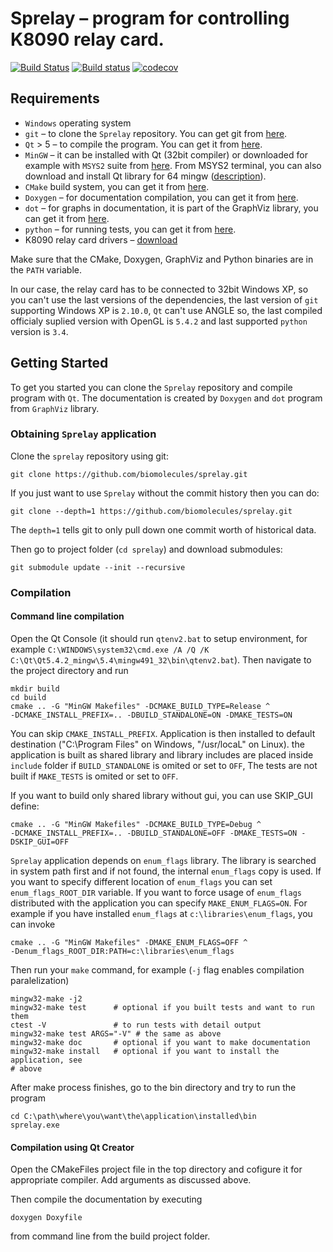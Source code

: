 # Sprelay – program for controlling K8090 relay card.

[![Build Status](https://travis-ci.org/biomolecules/sprelay.svg?branch=master)](https://travis-ci.org/biomolecules/sprelay)
[![Build status](https://ci.appveyor.com/api/projects/status/ppywbasppr32qnad/branch/master?svg=true)](https://ci.appveyor.com/project/lumik/sprelay/branch/master)
[![codecov](https://codecov.io/gh/biomolecules/sprelay/branch/master/graph/badge.svg)](https://codecov.io/gh/biomolecules/sprelay)


## Requirements

* `Windows` operating system
* `git` – to clone the `Sprelay` repository. You can get git from [here][git].
* `Qt` > 5 – to compile the program. You can get it from [here][qt].
* `MinGW` – it can be installed with Qt (32bit compiler) or downloaded for example with `MSYS2` suite from
  [here][msys2]. From MSYS2 terminal, you can also download and install Qt library for 64 mingw 
  ([description][qtmsys2]).
* `CMake` build system, you can get it from [here][cmake].
* `Doxygen` – for documentation compilation, you can get it from [here][doxygen].
* `dot` – for graphs in documentation, it is part of the GraphViz library, you can get it from [here][graphviz].
* `python` – for running tests, you can get it from [here][python].
* K8090 relay card drivers – [download][k8090download]

Make sure that the CMake, Doxygen, GraphViz and Python binaries are in the `PATH` variable.

In our case, the relay card has to be connected to 32bit Windows XP, so you can't use the last versions of the
dependencies, the last version of `git` supporting Windows XP is `2.10.0`, `Qt` can't use ANGLE so, the last compiled
officialy suplied version with OpenGL is `5.4.2` and last supported `python` version is `3.4`.


## Getting Started

To get you started you can clone the `Sprelay` repository and compile program with `Qt`. The documentation is created by
`Doxygen` and `dot` program from `GraphViz` library.


### Obtaining `Sprelay` application

Clone the `sprelay` repository using git:

```
git clone https://github.com/biomolecules/sprelay.git
```

If you just want to use `Sprelay` without the commit history then you can do:

```
git clone --depth=1 https://github.com/biomolecules/sprelay.git
```

The `depth=1` tells git to only pull down one commit worth of historical data.

Then go to project folder (`cd sprelay`) and download submodules:
```
git submodule update --init --recursive
```


### Compilation


#### Command line compilation

Open the Qt Console (it should run `qtenv2.bat` to setup environment, for example
`C:\WINDOWS\system32\cmd.exe /A /Q /K C:\Qt\Qt5.4.2_mingw\5.4\mingw491_32\bin\qtenv2.bat`). Then navigate to
the project directory and run
```
mkdir build
cd build
cmake .. -G "MinGW Makefiles" -DCMAKE_BUILD_TYPE=Release ^
-DCMAKE_INSTALL_PREFIX=.. -DBUILD_STANDALONE=ON -DMAKE_TESTS=ON
```

You can skip `CMAKE_INSTALL_PREFIX`. Application is then installed to default destination ("C:\Program Files" on
Windows, "/usr/locaL" on Linux).
the application is built as shared library and library includes are placed inside `include` folder if
`BUILD_STANDALONE` is omited or set to `OFF`,  The tests are not built if `MAKE_TESTS` is omited or set to `OFF`.

If you want to build only shared library without gui, you can use SKIP_GUI define:
```
cmake .. -G "MinGW Makefiles" -DCMAKE_BUILD_TYPE=Debug ^
-DCMAKE_INSTALL_PREFIX=.. -DBUILD_STANDALONE=OFF -DMAKE_TESTS=ON -DSKIP_GUI=OFF
```
`Sprelay` application depends on `enum_flags` library. The library is searched in system path first and if not found,
the internal `enum_flags` copy is used. If you want to specify different location of `enum_flags` you can set
`enum_flags_ROOT_DIR` variable. If you want to force usage of `enum_flags` distributed with the application you can
specify `MAKE_ENUM_FLAGS=ON`. For example if you have installed `enum_flags` at `c:\libraries\enum_flags`, you can
invoke
```
cmake .. -G "MinGW Makefiles" -DMAKE_ENUM_FLAGS=OFF ^
-Denum_flags_ROOT_DIR:PATH=c:\libraries\enum_flags
```

Then run your `make` command, for example (`-j` flag enables compilation paralelization)
```
mingw32-make -j2
mingw32-make test      # optional if you built tests and want to run them
ctest -V               # to run tests with detail output
mingw32-make test ARGS="-V" # the same as above
mingw32-make doc       # optional if you want to make documentation
mingw32-make install   # optional if you want to install the application, see
# above
```

After make process finishes, go to the bin directory and try to run the program
```
cd C:\path\where\you\want\the\application\installed\bin
sprelay.exe
```


#### Compilation using Qt Creator

Open the CMakeFiles project file in the top directory and cofigure it for appropriate compiler. Add arguments as
discussed above.

Then compile the documentation by executing
```
doxygen Doxyfile
```
from command line from the build project folder.


[git]: https://git-scm.com/
[qt]: https://www.qt.io/
[msys2]: http://www.msys2.org/
[qtmsys2]: https://wiki.qt.io/MSYS2
[cmake]: https://cmake.org/download/
[doxygen]: http://www.stack.nl/~dimitri/doxygen/
[graphviz]: http://graphviz.org/
[python]: https://www.python.org/downloads/windows/
[k8090download]: http://www.vellemanusa.com/downloads/files/downloads/k8090_vm8090_rev1.zip
